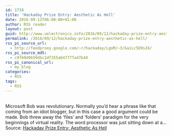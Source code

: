 ```yaml
---
id: 1738
title: 'Hackaday Prize Entry: Aesthetic As Hell'
date: 2016-09-12T06:00:00+01:00
author: RSS reader
layout: post
guid: http://www.uelectronics.info/2016/09/12/hackaday-prize-entry-aesthetic-as-hell/
permalink: /2016/09/12/hackaday-prize-entry-aesthetic-as-hell/
rss_pi_source_url:
  - http://feedproxy.google.com/~r/hackaday/LgoM/~3/GaiLc5D9sZ4/
rss_pi_source_md5:
  - c9f69d9b59dbc2df355a64777fa47b44
rss_pi_canonical_url:
  - my_blog
categories:
  - RSS
tags:
  - RSS
---
```

&#013;  
Microsoft Bob was revolutionary. Normally you’d hear a phrase like that coming from an idiot blogger, but in this case a good argument could be made. Bob threw away the ‘files’ and ‘folders’ paradigm for the very beginnings of virtual reality. The word processor was just sitting down at a…&#013;  
Source: <a href="http://feedproxy.google.com/~r/hackaday/LgoM/~3/GaiLc5D9sZ4/" target="_blank">Hackaday Prize Entry: Aesthetic As Hell</a>